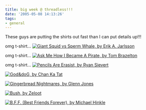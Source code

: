 ```yaml
---
title: big week @ threadless!!!
date: '2005-05-08 14:13:26'
tags:
- general
---
```


These guys are putting the shirts out fast than I can put details up!!!

omg t-shirt...
<a href="http://threadless.com/product/236/?streetteam=kvack"><img src="http://threadless.com/product/236/minizoom.jpg" alt="Giant Squid vs Sperm Whale, by Erik A. Jarlsson" /></a>

omg t-shirt...
<a href="http://threadless.com/product/237/?streetteam=kvack"><img src="http://threadless.com/product/237/minizoom.jpg" alt="Ask Me How I Became A Pirate, by Tom Brazelton" /></a>


omg t-shirt...
<a href="http://threadless.com/product/238/?streetteam=kvack"><img src="http://threadless.com/product/238/minizoom.jpg" alt="Pencils Are Erasist, by Ryan Sievert" /></a>

<a href="http://threadless.com/product/239/?streetteam=kvack"><img src="http://threadless.com/product/239/minizoom.jpg" alt="God&doG, by Chan Ka Tat" /></a>

<a href="http://threadless.com/product/240/?streetteam=kvack"><img src="http://threadless.com/product/240/minizoom.jpg" alt="Gingerbread Nightmares, by Glenn Jones" /></a>


<a href="http://threadless.com/product/241/?streetteam=kvack"><img src="http://threadless.com/product/241/minizoom.jpg" alt="Bush, by Zeloot" /></a>

<a href="http://threadless.com/product/242/?streetteam=kvack"><img src="http://threadless.com/product/242/minizoom.jpg" alt="B.F.F. (Best Friends Forever), by Michael Hinkle" /></a>
